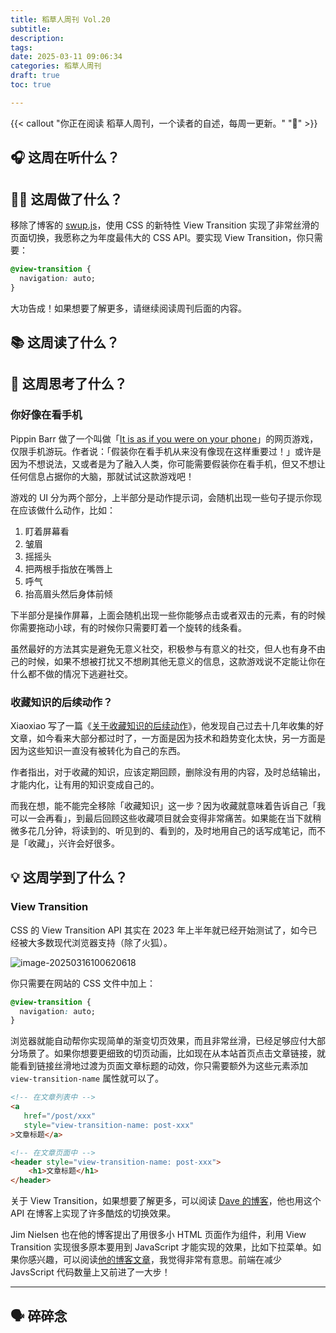 ```yaml
---
title: 稻草人周刊 Vol.20
subtitle: 
description: 
tags:
date: 2025-03-11 09:06:34
categories: 稻草人周刊
draft: true
toc: true

---
```


{{< callout "你正在阅读 稻草人周刊，一个读者的自述，每周一更新。" "🔖" >}}

## 🎧 这周在听什么？

## 🧑‍💻 这周做了什么？

移除了博客的 [swup.js](https://swup.js.org)，使用 CSS 的新特性 View Transition 实现了非常丝滑的页面切换，我愿称之为年度最伟大的 CSS API。要实现 View Transition，你只需要：

```css
@view-transition {
  navigation: auto;
}
```

大功告成！如果想要了解更多，请继续阅读周刊后面的内容。

## 📚 这周读了什么？

## 🧠 这周思考了什么？

### 你好像在看手机

Pippin Barr 做了一个叫做「[It is as if you were on your phone](https://pippinbarr.com/it-is-as-if-you-were-on-your-phone/info/)」的网页游戏，仅限手机游玩。作者说：「假装你在看手机从来没有像现在这样重要过！」或许是因为不想说法，又或者是为了融入人类，你可能需要假装你在看手机，但又不想让任何信息占据你的大脑，那就试试这款游戏吧！

游戏的 UI 分为两个部分，上半部分是动作提示词，会随机出现一些句子提示你现在应该做什么动作，比如：

1. 盯着屏幕看
2. 皱眉
3. 摇摇头
4. 把两根手指放在嘴唇上
5. 呼气
6. 抬高眉头然后身体前倾

下半部分是操作屏幕，上面会随机出现一些你能够点击或者双击的元素，有的时候你需要拖动小球，有的时候你只需要盯着一个旋转的线条看。

虽然最好的方法其实是避免无意义社交，积极参与有意义的社交，但人也有身不由己的时候，如果不想被打扰又不想刷其他无意义的信息，这款游戏说不定能让你在什么都不做的情况下逃避社交。

### 收藏知识的后续动作？

Xiaoxiao 写了一篇《[关于收藏知识的后续动作](https://liuyuntian.com/2025/03/13/subsequent-actions-regarding-collecting-knowledge.html)》，他发现自己过去十几年收集的好文章，如今看来大部分都过时了，一方面是因为技术和趋势变化太快，另一方面是因为这些知识一直没有被转化为自己的东西。

作者指出，对于收藏的知识，应该定期回顾，删除没有用的内容，及时总结输出，才能内化，让有用的知识变成自己的。

而我在想，能不能完全移除「收藏知识」这一步？因为收藏就意味着告诉自己「我可以一会再看」，到最后回顾这些收藏项目就会变得非常痛苦。如果能在当下就稍微多花几分钟，将读到的、听见到的、看到的，及时地用自己的话写成笔记，而不是「收藏」，兴许会好很多。



## 💡 这周学到了什么？

### View Transition

CSS 的 View Transition API 其实在 2023 年上半年就已经开始测试了，如今已经被大多数现代浏览器支持（除了火狐）。

![image-20250316100620618](https://image.guhub.cn/uPic/2025/03/image-20250316100620618.png)

你只需要在网站的 CSS 文件中加上：

```css
@view-transition {
  navigation: auto;
}
```

浏览器就能自动帮你实现简单的渐变切页效果，而且非常丝滑，已经足够应付大部分场景了。如果你想要更细致的切页动画，比如现在从本站首页点击文章链接，就能看到链接丝滑地过渡为页面文章标题的动效，你只需要额外为这些元素添加 `view-transition-name` 属性就可以了。

```html
<!-- 在文章列表中 -->
<a 
   href="/post/xxx" 
   style="view-transition-name: post-xxx"
>文章标题</a>

<!-- 在文章页面中 -->
<header style="view-transition-name: post-xxx">
	<h1>文章标题</h1>
</header>
```

关于 View Transition，如果想要了解更多，可以阅读 [Dave 的博客](https://daverupert.com/2023/05/getting-started-view-transitions/)，他也用这个 API 在博客上实现了许多酷炫的切换效果。

Jim Nielsen 也在他的博客提出了用很多小 HTML 页面作为组件，利用 View Transition 实现很多原本要用到 JavaScript 才能实现的效果，比如下拉菜单。如果你感兴趣，可以阅读[他的博客文章](https://blog.jim-nielsen.com/2025/lots-of-little-html-pages/)，我觉得非常有意思。前端在减少 JavsScript 代码数量上又前进了一大步！

---

## 🗣️ 碎碎念
